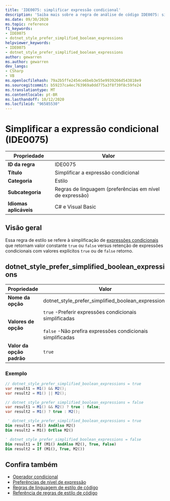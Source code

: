 ```yaml
---
title: 'IDE0075: simplificar expressão condicional'
description: 'Saiba mais sobre a regra de análise de código IDE0075: simplificar a expressão condicional'
ms.date: 09/30/2020
ms.topic: reference
f1_keywords:
- IDE0075
- dotnet_style_prefer_simplified_boolean_expressions
helpviewer_keywords:
- IDE0075
- dotnet_style_prefer_simplified_boolean_expressions
author: gewarren
ms.author: gewarren
dev_langs:
- CSharp
- VB
ms.openlocfilehash: 79a2b5ffe2454ce6beb3e55e9939266d543818e9
ms.sourcegitcommit: b59237ca4ec763969a0dd775a3f8f39f8c59fe24
ms.translationtype: MT
ms.contentlocale: pt-BR
ms.lasthandoff: 10/12/2020
ms.locfileid: "96585530"
---
```

# <a name="simplify-conditional-expression-ide0075"></a>Simplificar a expressão condicional (IDE0075)

|Propriedade|Valor|
|-|-|
| **ID da regra** | IDE0075 |
| **Título** | Simplificar a expressão condicional |
| **Categoria** | Estilo |
| **Subcategoria** | Regras de linguagem (preferências em nível de expressão) |
| **Idiomas aplicáveis** | C# e Visual Basic |

## <a name="overview"></a>Visão geral

Essa regra de estilo se refere à simplificação de [expressões condicionais](../../../csharp/language-reference/operators/conditional-operator.md) que retornam valor constante `true` ou `false` versus retenção de expressões condicionais com valores explícitos `true` ou de `false` retorno.

## <a name="dotnet_style_prefer_simplified_boolean_expressions"></a>dotnet_style_prefer_simplified_boolean_expressions

|Propriedade|Valor|
|-|-|
| **Nome da opção** | dotnet_style_prefer_simplified_boolean_expressions
| **Valores de opção** | `true` -Preferir expressões condicionais simplificadas<br /><br /> `false` -Não prefira expressões condicionais simplificadas |
| **Valor da opção padrão** | `true` |

### <a name="example"></a>Exemplo

```csharp
// dotnet_style_prefer_simplified_boolean_expressions = true
var result1 = M1() && M2();
var result2 = M1() || M2();

// dotnet_style_prefer_simplified_boolean_expressions = false
var result1 = M1() && M2() ? true : false;
var result2 = M1() ? true : M2();
```

```vb
 ' dotnet_style_prefer_simplified_boolean_expressions = true
Dim result1 = M1() AndAlso M2()
Dim result2 = M1() OrElse M2()

' dotnet_style_prefer_simplified_boolean_expressions = false
Dim result1 = If (M1() AndAlso M2(), True, False)
Dim result2 = If (M1(), True, M2())
```

## <a name="see-also"></a>Confira também

- [Operador condicional](../../../csharp/language-reference/operators/conditional-operator.md)
- [Preferências de nível de expressão](expression-level-preferences.md)
- [Regras de linguagem de estilo de código](language-rules.md)
- [Referência de regras de estilo de código](index.md)
